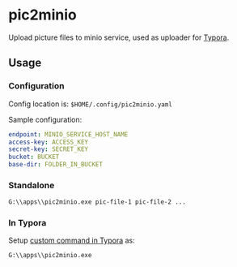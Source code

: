 # pic2minio

Upload picture files to minio service, used as uploader for [Typora](https://typora.io/).

## Usage

### Configuration

Config location is: `$HOME/.config/pic2minio.yaml`

Sample configuration:

```yaml
endpoint: MINIO_SERVICE_HOST_NAME
access-key: ACCESS_KEY
secret-key: SECRET_KEY
bucket: BUCKET
base-dir: FOLDER_IN_BUCKET
```

### Standalone

```bash
G:\\apps\\pic2minio.exe pic-file-1 pic-file-2 ...
```

### In Typora

Setup [custom command in Typora](https://support.typora.io/Upload-Image/) as:

```bash
G:\\apps\\pic2minio.exe
```

